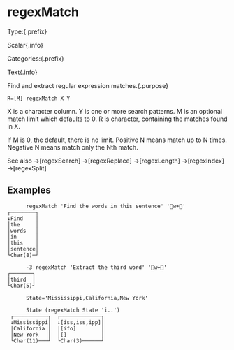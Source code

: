 # regexMatch

Type:{.prefix}

Scalar{.info}

Categories:{.prefix}

Text{.info}

Find and extract regular expression matches.{.purpose}

~~~
R=[M] regexMatch X Y
~~~

X is a character column. Y is one or more search patterns.
M is an optional match limit which defaults to 0.
R is character, containing the matches found in X.

If M is 0, the default, there is no limit. Positive N means
match up to N times. Negative N means match only the Nth match.

See also →[regexSearch] →[regexReplace] →[regexLength] →[regexIndex] →[regexSplit]

## Examples

~~~
      regexMatch 'Find the words in this sentence' 'w+'
┌────────┐
↓Find    │
│the     │
│words   │
│in      │
│this    │
│sentence│
└Char(8)─┘

      -3 regexMatch 'Extract the third word' 'w+'
┌───────┐
│third  │
└Char(5)┘

      State='Mississippi,California,New York'

      State (regexMatch State 'i..')
 ┌───────────┐  ┌─────────────┐
 ↓Mississippi│  ↓[iss,iss,ipp]│
 │California │  │[ifo]        │
 │New York   │  │[]           │
 └Char(11)───┘  └Char(3)──────┘

~~~

